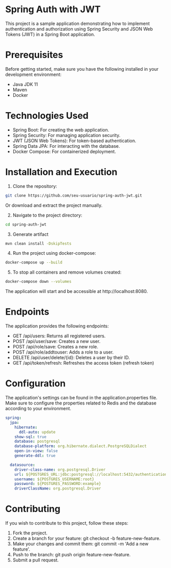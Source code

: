 # Spring Auth with JWT
This project is a sample application demonstrating how to implement authentication and authorization using Spring Security and JSON Web Tokens (JWT) in a Spring Boot application.

# Prerequisites
Before getting started, make sure you have the following installed in your development environment:

* Java JDK 11
* Maven
* Docker

# Technologies Used
* Spring Boot: For creating the web application.
* Spring Security: For managing application security.
* JWT (JSON Web Tokens): For token-based authentication.
* Spring Data JPA: For interacting with the database.
* Docker Compose: For containerized deployment.

# Installation and Execution
1. Clone the repository:
```bash
git clone https://github.com/seu-usuario/spring-auth-jwt.git
```
Or download and extract the project manually.

2. Navigate to the project directory:
```bash
cd spring-auth-jwt
```
3. Generate artifact
```bash
mvn clean install -DskipTests
```
4. Run the project using docker-compose:
```bash
docker-compose up --build
```
5. To stop all containers and remove volumes created:
```bash
docker-compose down --volumes
```
The application will start and be accessible at http://localhost:8080.

# Endpoints
The application provides the following endpoints:

* GET /api/users: Returns all registered users.
* POST /api/user/save: Creates a new user.
* POST /api/role/save: Creates a new role.
* POST /api/role/addtouser: Adds a role to a user.
* DELETE /api/user/delete/{id}: Deletes a user by their ID.
* GET /api/token/refresh: Refreshes the access token (refresh token)

# Configuration
The application's settings can be found in the application.properties file. Make sure to configure the properties related to Redis and the database according to your environment.
```application.yml
spring:
  jpa:
    hibernate:
      ddl-auto: update
    show-sql: true
    database: postgresql
    database-platform: org.hibernate.dialect.PostgreSQLDialect
    open-in-view: false
    generate-ddl: true

  datasource:
    driver-class-name: org.postgresql.Driver
    url: ${POSTGRES_URL:jdbc:postgresql://localhost:5432/authentication}
    username: ${POSTGRES_USERNAME:root}
    password: ${POSTGRES_PASSWORD:example}
    driverClassName: org.postgresql.Driver
```

# Contributing
If you wish to contribute to this project, follow these steps:

1. Fork the project.
2. Create a branch for your feature: git checkout -b feature-new-feature.
3. Make your changes and commit them: git commit -m 'Add a new feature'.
4. Push to the branch: git push origin feature-new-feature.
5. Submit a pull request.
